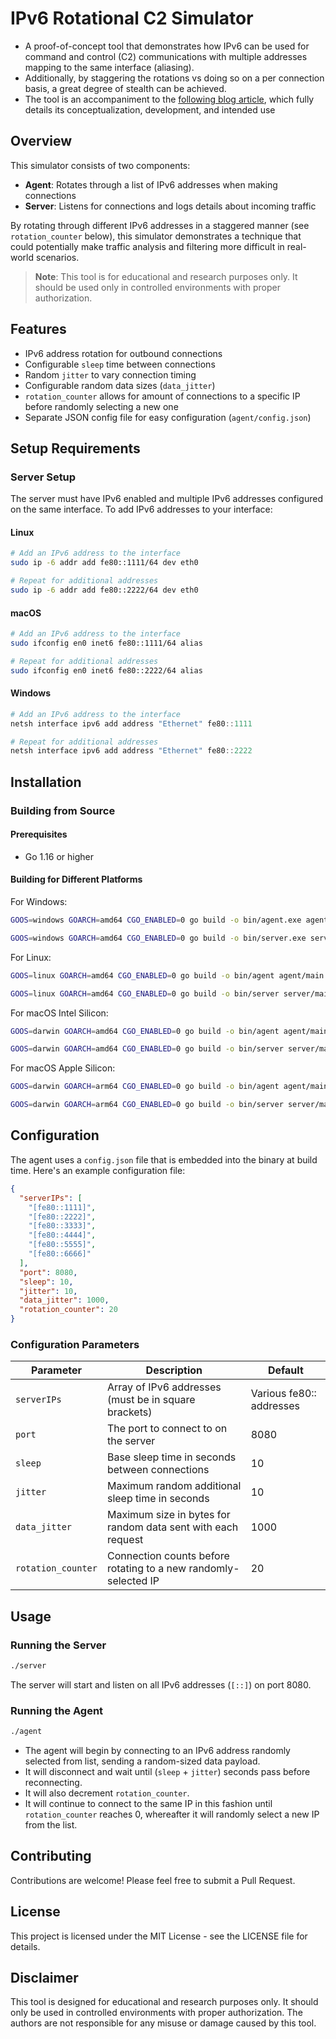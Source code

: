 # IPv6 Rotational C2 Simulator

- A proof-of-concept tool that demonstrates how IPv6 can be used for command and control (C2) communications with multiple addresses mapping to the same interface (aliasing).
- Additionally, by staggering the rotations vs doing so on a per connection basis, a great degree of stealth can be achieved.
- The tool is an accompaniment to the [following blog article](https://www.activecountermeasures.com/malware-of-the-day-ipv6-address-aliasing/), which fully details its conceptualization, development, and intended use

## Overview

This simulator consists of two components:
- **Agent**: Rotates through a list of IPv6 addresses when making connections
- **Server**: Listens for connections and logs details about incoming traffic

By rotating through different IPv6 addresses in a staggered manner (see `rotation_counter` below), this simulator demonstrates a technique that could potentially make traffic analysis and filtering more difficult in real-world scenarios.

> **Note**: This tool is for educational and research purposes only. It should be used only in controlled environments with proper authorization.

## Features

- IPv6 address rotation for outbound connections
- Configurable `sleep` time between connections
- Random `jitter` to vary connection timing
- Configurable random data sizes (`data_jitter`)
- `rotation_counter` allows for amount of connections to a specific IP before randomly selecting a new one
- Separate JSON config file for easy configuration (`agent/config.json`)

## Setup Requirements

### Server Setup

The server must have IPv6 enabled and multiple IPv6 addresses configured on the same interface. To add IPv6 addresses to your interface:

#### Linux
```bash
# Add an IPv6 address to the interface
sudo ip -6 addr add fe80::1111/64 dev eth0

# Repeat for additional addresses
sudo ip -6 addr add fe80::2222/64 dev eth0
```

#### macOS
```bash
# Add an IPv6 address to the interface
sudo ifconfig en0 inet6 fe80::1111/64 alias

# Repeat for additional addresses
sudo ifconfig en0 inet6 fe80::2222/64 alias
```

#### Windows
```powershell
# Add an IPv6 address to the interface
netsh interface ipv6 add address "Ethernet" fe80::1111

# Repeat for additional addresses
netsh interface ipv6 add address "Ethernet" fe80::2222
```

## Installation

### Building from Source

#### Prerequisites
- Go 1.16 or higher


#### Building for Different Platforms

For Windows:
```bash
GOOS=windows GOARCH=amd64 CGO_ENABLED=0 go build -o bin/agent.exe agent/main.go
```

```bash
GOOS=windows GOARCH=amd64 CGO_ENABLED=0 go build -o bin/server.exe server/main.go
```

For Linux:
```bash
GOOS=linux GOARCH=amd64 CGO_ENABLED=0 go build -o bin/agent agent/main.go
```

```bash
GOOS=linux GOARCH=amd64 CGO_ENABLED=0 go build -o bin/server server/main.go
```


For macOS Intel Silicon:
```bash
GOOS=darwin GOARCH=amd64 CGO_ENABLED=0 go build -o bin/agent agent/main.go
```

```bash
GOOS=darwin GOARCH=amd64 CGO_ENABLED=0 go build -o bin/server server/main.go
```


For macOS Apple Silicon:
```bash
GOOS=darwin GOARCH=arm64 CGO_ENABLED=0 go build -o bin/agent agent/main.go
```

```bash
GOOS=darwin GOARCH=arm64 CGO_ENABLED=0 go build -o bin/server server/main.go
```

## Configuration

The agent uses a `config.json` file that is embedded into the binary at build time. Here's an example configuration file:

```json
{
  "serverIPs": [
    "[fe80::1111]",
    "[fe80::2222]",
    "[fe80::3333]",
    "[fe80::4444]",
    "[fe80::5555]",
    "[fe80::6666]"
  ],
  "port": 8080,
  "sleep": 10,
  "jitter": 10,
  "data_jitter": 1000, 
  "rotation_counter": 20
}
```

### Configuration Parameters

| Parameter | Description                                                     | Default |
|-----------|-----------------------------------------------------------------|---------|
| `serverIPs` | Array of IPv6 addresses (must be in square brackets)            | Various fe80:: addresses |
| `port` | The port to connect to on the server                            | 8080 |
| `sleep` | Base sleep time in seconds between connections                  | 10 |
| `jitter` | Maximum random additional sleep time in seconds                 | 10 |
| `data_jitter` | Maximum size in bytes for random data sent with each request    | 1000 |
| `rotation_counter` | Connection counts before rotating to a new randomly-selected IP | 20 | 

## Usage

### Running the Server
```bash
./server
```
The server will start and listen on all IPv6 addresses (`[::]`) on port 8080.

### Running the Agent
```bash
./agent
```
- The agent will begin by connecting to an IPv6 address randomly selected from list, sending a random-sized data payload.
- It will disconnect and wait until (`sleep` + `jitter`) seconds pass before reconnecting.
- It will also decrement `rotation_counter`.
- It will continue to connect to the same IP in this fashion until `rotation_counter` reaches 0, whereafter it will randomly select a new IP from the list.

## Contributing

Contributions are welcome! Please feel free to submit a Pull Request.

## License

This project is licensed under the MIT License - see the LICENSE file for details.

## Disclaimer

This tool is designed for educational and research purposes only. It should only be used in controlled environments with proper authorization. The authors are not responsible for any misuse or damage caused by this tool.